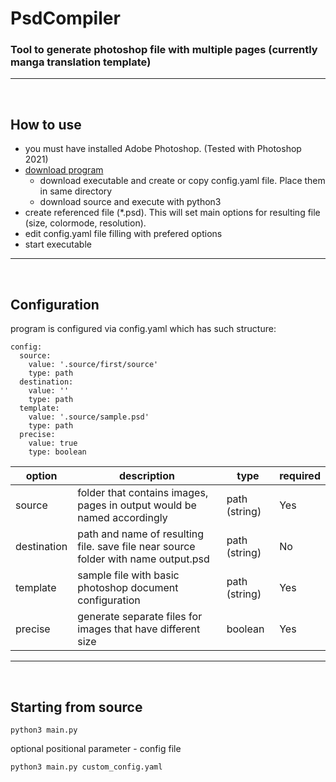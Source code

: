 # PsdCompiler

### Tool to generate photoshop file with multiple pages (currently manga translation template)

---
<br/>

## How to use

- you must have installed Adobe Photoshop. (Tested with Photoshop 2021)
- [download program](https://github.com/Bohdan-TheOne/PsdCompiler/releases)
  - download executable and create or copy config.yaml file. Place them in same directory 
  - download source and execute with python3
- create referenced file (*.psd). This will set main options for resulting file (size, colormode, resolution).
- edit config.yaml file filling with prefered options
- start executable

---
<br/>

## Configuration

program is configured via config.yaml which has such structure:
```
config:
  source: 
    value: '.source/first/source'
    type: path
  destination: 
    value: ''
    type: path
  template: 
    value: '.source/sample.psd'
    type: path
  precise: 
    value: true
    type: boolean
```

| option      | description                                                                        | type          | required |
| ----------- | ---------------------------------------------------------------------------------- | ------------- | -------- |
| source      | folder that contains images, pages in output would be named accordingly            | path (string) | Yes      |
| destination | path and name of resulting file. save file near source folder with name output.psd | path (string) | No       |
| template    | sample file with basic photoshop document configuration                            | path (string) | Yes      |
| precise     | generate separate files for images that have different size                        | boolean       | Yes      |

---
<br/>

## Starting from source
```
python3 main.py
```

optional positional parameter - config file
```
python3 main.py custom_config.yaml
```
